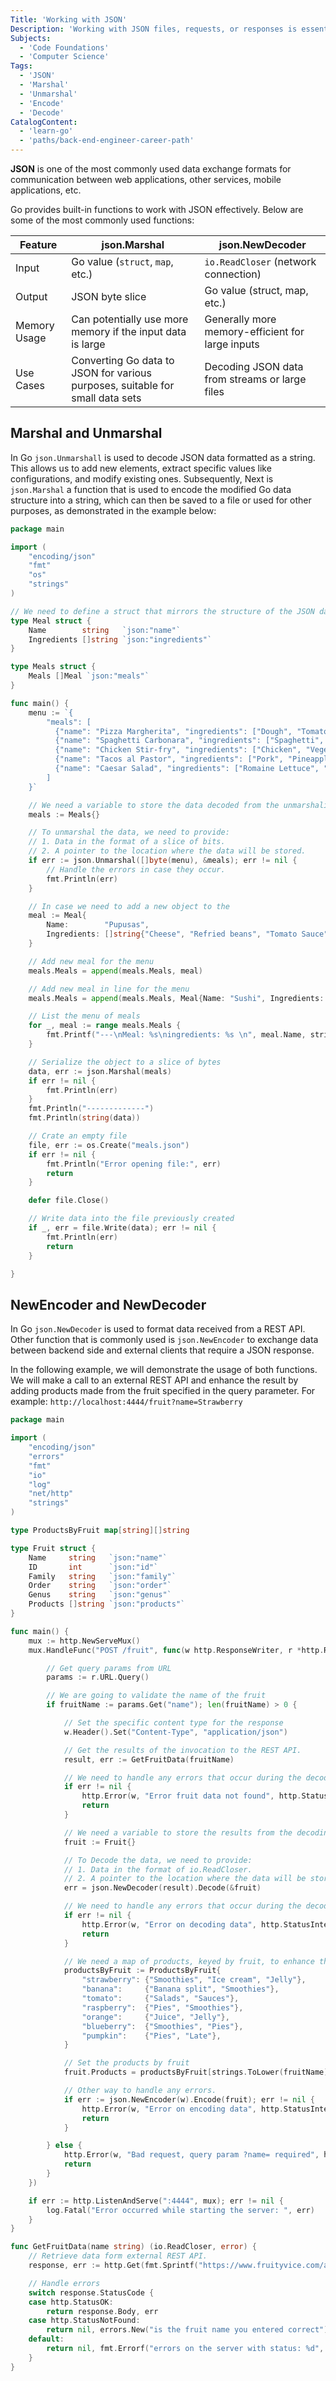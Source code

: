 ```yaml
---
Title: 'Working with JSON'
Description: 'Working with JSON files, requests, or responses is essential to interacting with data that is exchanged between the Frontend and Backend in web applications.'
Subjects:
  - 'Code Foundations'
  - 'Computer Science'
Tags:
  - 'JSON'
  - 'Marshal'
  - 'Unmarshal'
  - 'Encode'
  - 'Decode'
CatalogContent:
  - 'learn-go'
  - 'paths/back-end-engineer-career-path'
---
```


**JSON** is one of the most commonly used data exchange formats for communication between web applications, other services, mobile applications, etc.

Go provides built-in functions to work with JSON effectively. Below are some of the most commonly used functions:

| Feature      | json.Marshal                                                                  | json.NewDecoder                                  |
| ------------ | ----------------------------------------------------------------------------- | ------------------------------------------------ |
| Input        | Go value (`struct`, `map`, etc.)                                                  | `io.ReadCloser` (network connection)               |
| Output       | JSON byte slice                                                               | Go value (struct, map, etc.)                     |
| Memory Usage | Can potentially use more memory if the input data is large                    | Generally more memory-efficient for large inputs |
| Use Cases    | Converting Go data to JSON for various purposes, suitable for small data sets | Decoding JSON data from streams or large files   |

## Marshal and Unmarshal

In Go `json.Unmarshall` is used to decode JSON data formatted as a string. This allows us to add new elements, extract specific values like configurations, and modify existing ones. Subsequently, Next is `json.Marshal` a function that is used to encode the modified Go data structure into a string, which can then be saved to a file or used for other purposes, as demonstrated in the example below:

```go
package main

import (
    "encoding/json"
    "fmt"
    "os"
    "strings"
)

// We need to define a struct that mirrors the structure of the JSON data we want to unmarshal.
type Meal struct {
    Name        string   `json:"name"`
    Ingredients []string `json:"ingredients"`
}

type Meals struct {
    Meals []Meal `json:"meals"`
}

func main() {
    menu := `{
        "meals": [
          {"name": "Pizza Margherita", "ingredients": ["Dough", "Tomato Sauce", "Mozzarella Cheese", "Tomato", "Basil"]},
          {"name": "Spaghetti Carbonara", "ingredients": ["Spaghetti", "Eggs", "Pancetta", "Pecorino Romano Cheese", "Black Pepper"]},
          {"name": "Chicken Stir-fry", "ingredients": ["Chicken", "Vegetables (e.g., Broccoli, Carrots, Onions, Peppers)", "Rice", "Soy Sauce", "Ginger", "Garlic"]},
          {"name": "Tacos al Pastor", "ingredients": ["Pork", "Pineapple", "Tortillas", "Onion", "Cilantro"]},
          {"name": "Caesar Salad", "ingredients": ["Romaine Lettuce", "Croutons", "Parmesan Cheese", "Caesar Dressing"]}
        ]
    }`

    // We need a variable to store the data decoded from the unmarshaling process.
    meals := Meals{}

    // To unmarshal the data, we need to provide:
    // 1. Data in the format of a slice of bits.
    // 2. A pointer to the location where the data will be stored.
    if err := json.Unmarshal([]byte(menu), &meals); err != nil {
        // Handle the errors in case they occur.
        fmt.Println(err)
    }

    // In case we need to add a new object to the
    meal := Meal{
        Name:        "Pupusas",
        Ingredients: []string{"Cheese", "Refried beans", "Tomato Sauce", "Rice flour", "Pickled cabbage"},
    }

    // Add new meal for the menu
    meals.Meals = append(meals.Meals, meal)

    // Add new meal in line for the menu
    meals.Meals = append(meals.Meals, Meal{Name: "Sushi", Ingredients: []string{"Rice", "Fish", "Seaweed", "Wasabi", "Soy Sauce", "Ginger"}})

    // List the menu of meals
    for _, meal := range meals.Meals {
        fmt.Printf("---\nMeal: %s\ningredients: %s \n", meal.Name, strings.Join(meal.Ingredients, ", "))
    }

    // Serialize the object to a slice of bytes
    data, err := json.Marshal(meals)
    if err != nil {
        fmt.Println(err)
    }
    fmt.Println("-------------")
    fmt.Println(string(data))

    // Crate an empty file
    file, err := os.Create("meals.json")
    if err != nil {
        fmt.Println("Error opening file:", err)
        return
    }

    defer file.Close()

    // Write data into the file previously created
    if _, err = file.Write(data); err != nil {
        fmt.Println(err)
        return
    }

}
```

## NewEncoder and NewDecoder

In Go `json.NewDecoder` is used to format data received from a REST API. Other function that is commonly used is `json.NewEncoder` to exchange data between backend side and external clients that require a JSON response.

In the following example, we will demonstrate the usage of both functions. We will make a call to an external REST API and enhance the result by adding products made from the fruit specified in the query parameter. For example: `http://localhost:4444/fruit?name=Strawberry`

```go
package main

import (
    "encoding/json"
    "errors"
    "fmt"
    "io"
    "log"
    "net/http"
    "strings"
)

type ProductsByFruit map[string][]string

type Fruit struct {
    Name     string   `json:"name"`
    ID       int      `json:"id"`
    Family   string   `json:"family"`
    Order    string   `json:"order"`
    Genus    string   `json:"genus"`
    Products []string `json:"products"`
}

func main() {
    mux := http.NewServeMux()
    mux.HandleFunc("POST /fruit", func(w http.ResponseWriter, r *http.Request) {

        // Get query params from URL
        params := r.URL.Query()

        // We are going to validate the name of the fruit
        if fruitName := params.Get("name"); len(fruitName) > 0 {

            // Set the specific content type for the response
            w.Header().Set("Content-Type", "application/json")

            // Get the results of the invocation to the REST API.
            result, err := GetFruitData(fruitName)

            // We need to handle any errors that occur during the decoding process.
            if err != nil {
                http.Error(w, "Error fruit data not found", http.StatusNotFound)
                return
            }

            // We need a variable to store the results from the decoding process.
            fruit := Fruit{}

            // To Decode the data, we need to provide:
            // 1. Data in the format of io.ReadCloser.
            // 2. A pointer to the location where the data will be stored.
            err = json.NewDecoder(result).Decode(&fruit)

            // We need to handle any errors that occur during the decoding process.
            if err != nil {
                http.Error(w, "Error on decoding data", http.StatusInternalServerError)
                return
            }

            // We need a map of products, keyed by fruit, to enhance the results of the external REST API.
            productsByFruit := ProductsByFruit{
                "strawberry": {"Smoothies", "Ice cream", "Jelly"},
                "banana":     {"Banana split", "Smoothies"},
                "tomato":     {"Salads", "Sauces"},
                "raspberry":  {"Pies", "Smoothies"},
                "orange":     {"Juice", "Jelly"},
                "blueberry":  {"Smoothies", "Pies"},
                "pumpkin":    {"Pies", "Late"},
            }

            // Set the products by fruit
            fruit.Products = productsByFruit[strings.ToLower(fruitName)]

            // Other way to handle any errors.
            if err := json.NewEncoder(w).Encode(fruit); err != nil {
                http.Error(w, "Error on encoding data", http.StatusInternalServerError)
                return
            }

        } else {
            http.Error(w, "Bad request, query param ?name= required", http.StatusBadRequest)
            return
        }
    })

    if err := http.ListenAndServe(":4444", mux); err != nil {
        log.Fatal("Error occurred while starting the server: ", err)
    }
}

func GetFruitData(name string) (io.ReadCloser, error) {
    // Retrieve data form external REST API.
    response, err := http.Get(fmt.Sprintf("https://www.fruityvice.com/api/fruit/%s", name))

    // Handle errors
    switch response.StatusCode {
    case http.StatusOK:
        return response.Body, err
    case http.StatusNotFound:
        return nil, errors.New("is the fruit name you entered correct")
    default:
        return nil, fmt.Errorf("errors on the server with status: %d", response.StatusCode)
    }
}
```
